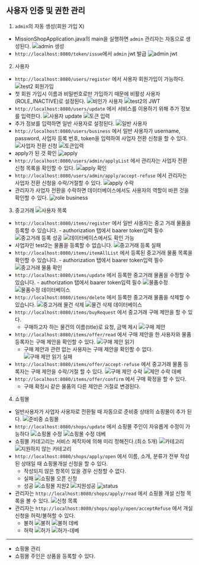 ## 사용자 인증 및 권한 관리
1. `admin`의 자동 생성(회원 가입 X)
- MissionShopApplication.java의 main을 실행하면 `admin` 관리자는 자동으로 생성된다. 
![admin 생성](/md/ExecuteReadmeIMG/1.admin생성.PNG)
- `http://localhost:8080/token/issue`에서 `admin` jwt 발급
![admin jwt](/md/ExecuteReadmeIMG/2.admin-JWT.PNG)

2. 사용자 
- `http://localhost:8080/users/register` 에서 사용자 회원가입이 가능하다.
![test2 회원가입](/md/ExecuteReadmeIMG/3.사용자회원가입test2.PNG)
- 첫 회원 가입시 이름과 비밀번호로만 가입하기 때문에 비활성 사용자(ROLE_INACTIVE)로 설정된다.
![비인가 사용자](/md/ExecuteReadmeIMG/4.비인가사용자.PNG)
![test2의 JWT](/md/ExecuteReadmeIMG/5.test2의JWT.PNG)
- `http://localhost:8080/users/update` 에서 서비스를 이용하기 위해 추가 정보를 입력한다.
![사용자 update](/md/ExecuteReadmeIMG/6.사용자update.PNG)
![토큰 입력](/md/ExecuteReadmeIMG/7.사용자update-토큰입력.PNG)
- 추가 정보를 입력하면 일반 사용자로 설정된다.
![일반 사용자](/md/ExecuteReadmeIMG/8.사용자update확인.PNG)
- `http://localhost:8080/users/business` 에서 일반 사용자가 username, password, 사업자 등록 번호, token을 입력하여 사업자 전환 신청을 할 수 있다.
![사업자 전환 신청](/md/ExecuteReadmeIMG/9.사업자전환신청.PNG)
![토큰입력](/md/ExecuteReadmeIMG/10.사업자전환신청토큰입력.PNG)
- apply가 된 것 확인
![apply](/md/ExecuteReadmeIMG/11.apply.PNG)
- `http://localhost:8080/users/admin/applyList` 에서 관리자는 사업자 전환 신청 목록을 확인할 수 있다.
![apply 확인](/md/ExecuteReadmeIMG/12.관리자apply확인.PNG)
- `http://localhost:8080/users/admin/apply/accept-refuse` 에서 관리자는 사업자 전환 신청을 수락/거절할 수 있다.
![apply 수락](/md/ExecuteReadmeIMG/13.사업자전환수락.PNG)
- 관리자가 사업자 전환을 수락하면 데이터베이스에서도 사용자의 역할이 바뀐 것을 확인할 수 있다.
![role business](/md/ExecuteReadmeIMG/14.수락후role변화.PNG)

3. 중고거래
![사용자 목록](/md/ExecuteReadmeIMG/15.사용자목록.PNG)
- `http://localhost:8080/items/register` 에서 일반 사용자는 중고 거래 물품을 등록할 수 있습니다. - authorization 탭에서 baarer token입력 필수
![중고거래 등록 성공](/md/ExecuteReadmeIMG/16.중고거래등록성공.PNG) 
![데이터베이스에서도 확인 가능](/md/ExecuteReadmeIMG/19.데이터베이스중고거래물품등록확인.PNG)
- 사업자인 test2는 물품을 등록할 수 없습니다.
![중고거래 등록 실패](/md/ExecuteReadmeIMG/17.사업자중고거래등록실패.PNG)
- `http://localhost:8080/items/itemAllList` 에서 등록된 중고거래 물품 목록을 확인할 수 있습니다. - authorization 탭에서 baarer token입력 필수
![중고거래 물품 확인](/md/ExecuteReadmeIMG/18.중고거래물품확인.PNG)
- `http://localhost:8080/items/update` 에서 등록한 중고거래 물품을 수정할 수 있습니다. - authorization 탭에서 baarer token입력 필수
![물품수정](/md/ExecuteReadmeIMG/20.중고거래상품수정.PNG)
![물품수정 데이터베이스](/md/ExecuteReadmeIMG/21.중고거래물품수정데이터베이스확인.PNG)
- `http://localhost:8080/items/delete` 에서 등록한 중고거래 물품을 삭제할 수 있습니다.
![중고거래 물건 삭제](/md/ExecuteReadmeIMG/22.중고거래상품삭제.PNG)
![물건 삭제 데이터베이스](/md/ExecuteReadmeIMG/23.물건삭제데이터베이스.PNG)
- `http://localhost:8080/items/buyRequest` 에서 중고거래 구매 제안을 할 수 있다.
  - 구매하고자 하는 물건의 이름(title)로 요청, 금액 제시 
![구매 제안](/md/ExecuteReadmeIMG/24.test2구매제안.PNG)
- `http://localhost:8080/items/offer/read` 에서 구매 제안을 한 사용자와 물품 등록자는 구매 제안을 확인할 수 있다.
![구매 제안 읽기](/md/ExecuteReadmeIMG/25.구매제안읽기.PNG)
  - 구매 제안과 관련 없는 사용자는 구매 제안을 확인할 수 없다.
![구매 제안 읽기 실패](/md/ExecuteReadmeIMG/26.구매제안자가아니면읽기실패.PNG)
- `http://localhost:8080/items/offer/accept-refuse` 에서 중고거래 물품 등록자는 구매 제안을 수락/거절 할 수 있다.
![구매 제안 수락](/md/ExecuteReadmeIMG/27.구매제안수락.PNG)
![제안 수락 데베](/md/ExecuteReadmeIMG/28.구매제안수락데이터베이스.PNG)
- `http://localhost:8080/items/offer/confirm` 에서 구매 확정을 할 수 있다.
  - 구매 확정시 같은 물품의 다른 제안은 거절로 변경된다.


4. 쇼핑몰
- 일반사용자가 사업자 사용자로 전환될 때 자동으로 준비중 상태의 쇼핑몰이 추가 된다.
![준비중 쇼핑몰](/md/ExecuteReadmeIMG/29.쇼핑몰준비중.PNG)
- `http://localhost:8080/shops/update` 에서 쇼핑몰 주인이 자유롭게 수정이 가능하다
![쇼핑몰 수정](/md/ExecuteReadmeIMG/30.쇼핑몰수정.PNG)
![쇼핑몰 수정 데베](/md/ExecuteReadmeIMG/31.쇼핑몰수정-데베.PNG)
- 쇼핑몰 카데고리는 서비스 제작자에 의해 미리 정해진다.(최소 5개)
![카테고리](/md/ExecuteReadmeIMG/32.쇼핑몰카테고리.PNG)
![지원하지 않는 카테고리](/md/ExecuteReadmeIMG/33.지원하지않는카테고리.PNG)
- `http://localhost:8080/shops/apply/open` 에서 이름, 소개, 분류가 전부 작성된 상태일 때 쇼핑몰개설 신청을 할 수 있다.
  - 작성되지 않은 항목이 있을 경우 신청할 수 없다.
  - 실패
![쇼핑몰 오픈 신청](/md/ExecuteReadmeIMG/34.쇼핑몰오픈신청실패.PNG)
  - 성공
![쇼핑몰 지원2](/md/ExecuteReadmeIMG/35.쇼핑몰지원2.PNG)
![지원성공](/md/ExecuteReadmeIMG/36.쇼핑몰오픈지원성공.PNG)
![status](/md/ExecuteReadmeIMG/38.개설신청status.PNG)
- 관리자는 `http://localhost:8080/shops/apply/read` 에서 쇼핑몰 개설 신청 목록을 볼 수 있다.
![신청 목록](/md/ExecuteReadmeIMG/37.개설신청목록.PNG)
- 관리자는 `http://localhost:8080/shops/apply/open/acceptRefuse` 에서 개실 신청을 허락/불허할 수 있다.
  - 불허
![불허](/md/ExecuteReadmeIMG/39.불허.PNG)
![불허 데베](/md/ExecuteReadmeIMG/40.불허-데베.PNG)
  - 허락
![허가](/md/ExecuteReadmeIMG/41.허가.PNG)
![허가-데베](/md/ExecuteReadmeIMG/42.허가-데베.PNG)
---
- 쇼핑몰 관리
- 쇼핑몰 주인은 상품을 등록할 수 있다.